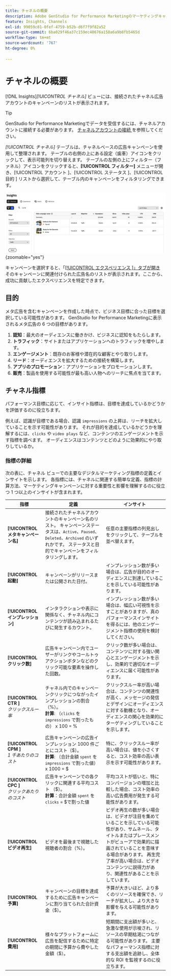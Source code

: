 ```yaml
---
title: チャネルの概要
description: Adobe GenStudio for Performance Marketingのマーケティングキャンペーンに関する顧客エンゲージメント、パフォーマンス、予算、支出の概要を参照します。
feature: Insights, Channels
exl-id: 99059c81-0fef-4759-b52b-d6f7f9f82a52
source-git-commit: 6ba029f46a37c159ec48676a158a6a9b8fb5465d
workflow-type: tm+mt
source-wordcount: '767'
ht-degree: 0%

---
```


# チャネルの概要

[!DNL Insights]_[!UICONTROL チャネル]_ ビューには、接続されたチャネル広告アカウントのキャンペーンのリストが表示されます。

>[!TIP]
>
>GenStudio for Performance Marketingでデータを受信するには、チャネルアカウントに接続する必要があります。 [ チャネルアカウントの接続 ](connect-channel.md) を参照してください。

_[!UICONTROL チャネル]_ テーブルは、チャネルベースの広告キャンペーンを使用して整理されます。 テーブルの右側の上にある設定（歯車）アイコンをクリックして、表示可能列を切り替えます。 テーブルの左側の上にフィルター（ファネル）アイコンをクリックすると、**[!UICONTROL フィルター]** メニューが開き、[!UICONTROL  アカウント ]、[!UICONTROL  ステータス ]、[!UICONTROL  目的 ] リストから選択して、テーブル内のキャンペーンをフィルタリングできます。

![ チャネルフィルターとテーブル ](/help/assets/insights-channels-filter.png){zoomable="yes"}

キャンペーンを選択すると、「[[!UICONTROL  エクスペリエンス ]」タブが開き ](experiences.md) そのキャンペーンに関連付けられた広告名のリストが表示されます。ここから、成功に貢献したエクスペリエンスを特定できます。

## 目的

メタ広告を含むキャンペーンを作成した時点で、ビジネス目標に合った目標を選択している可能性があります。 GenStudio for Performance Marketingに表示されるメタ広告の 6 つの目標があります。

1. **認知**：最大のオーディエンスに働きかけ、ビジネスに認知をもたらします。
1. **トラフィック**：サイトまたはアプリケーションへのトラフィックを増やします。
1. **エンゲージメント**：既存のお客様や潜在的な顧客とやり取りします。
1. **リード**：オーディエンスを拡大するための接続を構築します。
1. **アプリのプロモーション**：アプリケーションをプロモーションします。
1. **販売**：製品を使用する可能性が最も高い人物へのリーチに焦点を当てます。

## チャネル指標

パフォーマンス目標に応じて、インサイト指標は、目標を達成しているかどうかを評価するのに役立ちます。

例えば、認識が目標である場合、認識 `impressions` の上昇は、リーチを拡大していることを示す可能性があります。 それが目的を達成しているかどうかを理解するには、`clicks` や `video plays` など、コンテンツのエンゲージメントを示す指標を調べます。 オーディエンスはコンテンツとどのように効果的にやり取りしているか。

### 指標の詳細

次の表に、チャネル ビューでの主要なデジタルマーケティング指標の定義とインサイトを示します。 各指標には、チャネルに関連する簡単な定義、指標の計算方法、マーケティングキャンペーンに対する重要性と影響を理解するのに役立つ 1 つ以上のインサイトが含まれます。

| 指標 | 定義 | インサイト |
| ----------- | ----------------------------- | -------------------------------- |
| **[!UICONTROL メタキャンペーン名]** | 接続されたチャネルアカウントのキャンペーン名のリスト。 キャンペーンステータスは、`Active`、`Paused`、`Deleted`、`Archived` のいずれかです。 ステータスと目的でキャンペーンをフィルタリングします。 | 任意の主要指標の列見出しをクリックして、テーブルを並べ替えます。 |
| **[!UICONTROL 起動]** | キャンペーンがリリースまたは公開された日付。 | インプレッション数が多い場合は、広告が目的のオーディエンスに到達していることを示している可能性があります。 |
| **[!UICONTROL インプレッション]** | インタラクションや表示に関係なく、チャネル内にコンテンツが読み込まれるたびに発生するカウント。 | インプレッション数が多い場合は、幅広い可視性を示すことがありますが、真のパフォーマンスインサイトを得るには、他のエンゲージメント指標の使用を検討してください。 |
| **[!UICONTROL クリック数]** | 広告キャンペーン内でユーザーがリンクやコールトゥアクションボタンなどのクリック可能な要素を操作した回数。 | クリック数が多い場合は、コンテンツに対する強い関心とエンゲージメントを示し、効果的で適切なオーディエンスに届く可能性があります。 |
| **[!UICONTROL CTR ]**<br>_クリックスルー率_ | チャネル内でのキャンペーンクリックにつながったインプレッションの割合（%）。<br>**計算**: （`clicks` を `impressions` で割ったもの） x 100 = % | クリックスルー率が高い場合は、コンテンツの関連性が高く、メッセージの発信とデザインにオーディエンスに対する動機となり、オーディエンスの関心を効果的にターゲティングしていることを示します。 |
| **[!UICONTROL CPM ]**<br>_1 千あたりのコスト_ | 広告キャンペーンの広告インプレッション 1000 件ごとにコスト（$）。 <br>**計算**: （合計金額 `spent` を `impressions` で割った値） x 1000 = $ | 特に、クリックスルー率が高い場合は、値を小さくすると、コスト効率の高い表示を示す可能性があります。 |
| **[!UICONTROL CPC ]**<br>_クリックあたりのコスト_ | 広告キャンペーンでの各クリックに関連する平均コスト （$）。<br>**計算**：合計金額 `spent` を `clicks` = $で割った値 | 平均コストが低いと、特にコンバージョンの増加と比較した場合、コスト効率の高い広告費用が発生する可能性があります。 |
| **[!UICONTROL ビデオ再生]** | ビデオを最後まで視聴した視聴者の割合（%）。 | ビデオ再生の数が多い場合は、ビデオが注目を集めていることを示している可能性があり、サムネール、タイトルまたはプレースメントがビューアで効果的に描画されていることを意味する場合があります。 再生完了率が高い場合は、ビデオコンテンツに説得力があり、関連性があることを示しています。 |
| **[!UICONTROL 予算]** | キャンペーンの目標を達成するために広告キャンペーンに割り当てられた合計資金（$）。 | 予算が大きいほど、より多くのリソースを確保でき、リーチが拡大し、より大きな影響を与える可能性があります。 |
| **[!UICONTROL 費用]** | 様々なプラットフォームに広告を配信するために特定の期間に予算から費やした金額（$）。 | 短期間に支出額が多いと、急激な使用が示唆され、リソースの早期枯渇につながる可能性があります。 主要なパフォーマンス指標に対する支出額を追跡し、全体的な ROI を監視するのに役立ちます。 |
